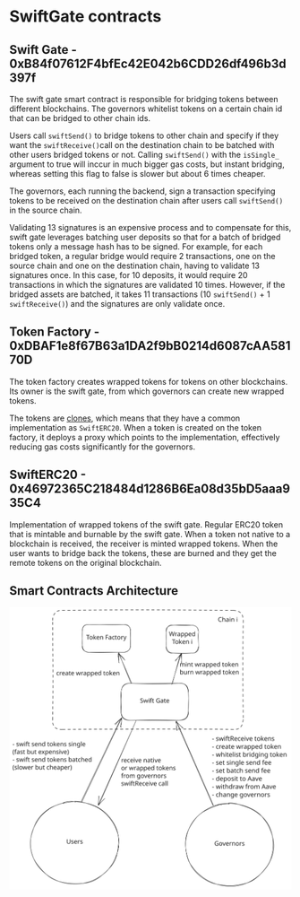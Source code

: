# SwiftGate contracts

## Swift Gate - 0xB84f07612F4bfEc42E042b6CDD26df496b3d397f

The swift gate smart contract is responsible for bridging tokens between different blockchains. The governors whitelist tokens on a certain chain id that can be bridged to other chain ids. 

Users call `swiftSend()` to bridge tokens to other chain and specify if they want the `swiftReceive()`call on the destination chain to be batched with other users bridged tokens or not. Calling `swiftSend()` with the `isSingle_` argument to true will inccur in much bigger gas costs, but instant bridging, whereas setting this flag to false is slower but about 6 times cheaper.

The governors, each running the backend, sign a transaction specifying tokens to be received on the destination chain after users call `swiftSend()` in the source chain.

Validating 13 signatures is an expensive process and to compensate for this, swift gate leverages batching user deposits so that for a batch of bridged tokens only a message hash has to be signed. For example, for each bridged token, a regular bridge would require 2 transactions, one on the source chain and one on the destination chain, having to validate 13 signatures once. In this case, for 10 deposits, it would require 20 transactions in which the signatures are validated 10 times. However, if the bridged assets are batched, it takes 11 transactions (10 `swiftSend()` + 1 `swiftReceive()`) and the signatures are only validate once.

## Token Factory - 0xDBAF1e8f67B63a1DA2f9bB0214d6087cAA58170D

The token factory creates wrapped tokens for tokens on other blockchains. Its owner is the swift gate, from which governors can create new wrapped tokens. 

The tokens are [clones](https://docs.openzeppelin.com/contracts/4.x/api/proxy#Clones), which means that they have a common implementation as `SwiftERC20`. When a token is created on the token factory, it deploys a proxy which points to the implementation, effectively reducing gas costs significantly for the governors.

## SwiftERC20 - 0x46972365C218484d1286B6Ea08d35bD5aaa935C4

Implementation of wrapped tokens of the swift gate. Regular ERC20 token that is mintable and burnable by the swift gate. When a token not native to a blockchain is received, the receiver is minted wrapped tokens. When the user wants to bridge back the tokens, these are burned and they get the remote tokens on the original blockchain.

## Smart Contracts Architecture

![alt text](swift-gate-contracts-architecture.svg)

